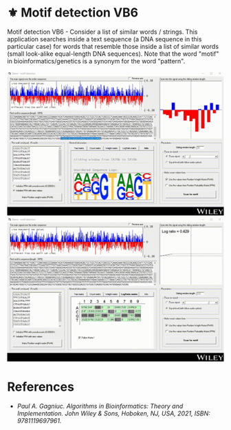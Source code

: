 # :fleur_de_lis: Motif detection VB6

Motif detection VB6 - Consider a list of similar words / strings. This application searches inside a text sequence (a DNA sequence in this particular case) for words that resemble those inside a list of similar words (small look-alike equal-length DNA sequences). Note that the word "motif" in bioinformatics/genetics is a synonym for the word "pattern".

<kbd><img src="https://github.com/Gagniuc/Motif-detection-VB6/blob/main/screenshot/Demo%20-%20DNA%20motif%20detection%20in%20VB6%20(6).gif" /></kbd>
<kbd><img src="https://github.com/Gagniuc/Motif-detection-VB6/blob/main/screenshot/Demo%20-%20DNA%20motif%20detection%20in%20VB6%20(8).gif" /></kbd>

# References

- <i>Paul A. Gagniuc. Algorithms in Bioinformatics: Theory and Implementation. John Wiley & Sons, Hoboken, NJ, USA, 2021, ISBN: 9781119697961.</i>
